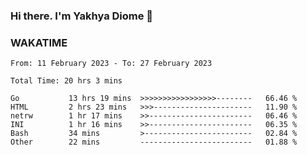 ### Hi there. I'm Yakhya Diome 👋

### WAKATIME
<!--START_SECTION:waka-->

```text
From: 11 February 2023 - To: 27 February 2023

Total Time: 20 hrs 3 mins

Go           13 hrs 19 mins  >>>>>>>>>>>>>>>>>--------   66.46 %
HTML         2 hrs 23 mins   >>>----------------------   11.90 %
netrw        1 hr 17 mins    >>-----------------------   06.46 %
INI          1 hr 16 mins    >>-----------------------   06.35 %
Bash         34 mins         >------------------------   02.84 %
Other        22 mins         -------------------------   01.88 %
```

<!--END_SECTION:waka-->
